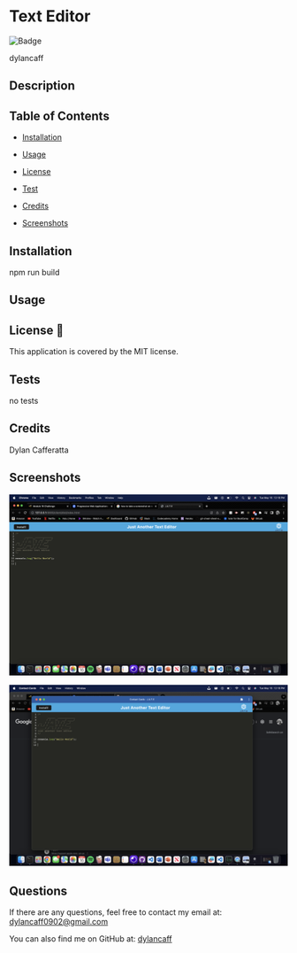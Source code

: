 # Text Editor
  
![Badge](https://img.shields.io/badge/License-MIT-blue.svg)

dylancaff

## Description 



## Table of Contents 

- [Installation](#installation-)

- [Usage](#info-)

- [License](#license-📝)

- [Test](#tests-)

- [Credits](#contributing-)

- [Screenshots](#screenshot-)

## Installation 


npm run build


## Usage 





## License 📝
This application is covered by the MIT license.


## Tests 


no tests


## Credits 


Dylan Cafferatta


## Screenshots

![Alt text](/screenshots/Screenshot%202023-05-16%20at%2012.18.25%20PM.png)

![Alt text](/screenshots/Screenshot%202023-05-16%20at%2012.18.44%20PM.png)


## Questions 


If there are any questions, feel free to contact my email at: dylancaff0902@gmail.com


You can also find me on GitHub at: [dylancaff](https://www.github.com/dylancaff)

 